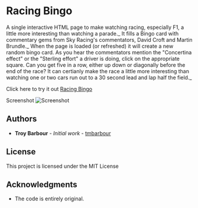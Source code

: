 # Racing Bingo
A single interactive HTML page to make watching racing, especially F1, a little more interesting than watching a parade._
It fills a Bingo card with commentary gems from Sky Racing's commentators, David Croft and Martin Brundle._
When the page is loaded (or refreshed) it will create a new random bingo card. As you hear the commentators mention the "Concertina effect" or the "Sterling effort" a driver is doing, click on the appropriate square. Can you get five in a row, either up down or diagonally before the end of the race? It can certianly make the race a little more interesting than watching one or two cars run out to a 30 second lead and lap half the field._

Click here to try it out [Racing Bingo](https://htmlpreview.github.io/?https://github.com/tmbarbour/RacingBingo/blob/master/f1bingo.html)

Screenshot
![Screenshot](https://github.com/tmbarbour/RacingBingo/blob/master/images/F1-BingoCard.png)

## Authors

* **Troy Barbour** - *Initial work* - [tmbarbour](https://github.com/tmbarbour)

## License

This project is licensed under the MIT License 

## Acknowledgments

* The code is entirely original.  
